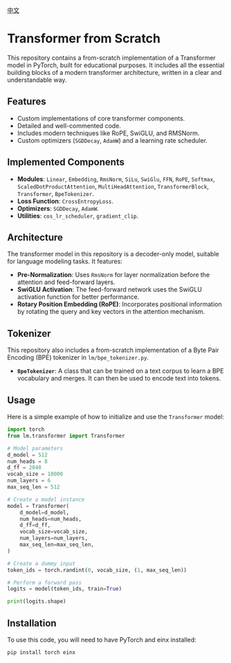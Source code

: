 [中文](./README_cn.md)

# Transformer from Scratch

This repository contains a from-scratch implementation of a Transformer model in PyTorch, built for educational purposes. It includes all the essential building blocks of a modern transformer architecture, written in a clear and understandable way.

## Features

*   Custom implementations of core transformer components.
*   Detailed and well-commented code.
*   Includes modern techniques like RoPE, SwiGLU, and RMSNorm.
*   Custom optimizers (`SGDDecay`, `AdamW`) and a learning rate scheduler.

## Implemented Components

*   **Modules**: `Linear`, `Embedding`, `RmsNorm`, `SiLu`, `SwiGlu`, `FFN`, `RoPE`, `Softmax`, `ScaledDotProductAttention`, `MultiHeadAttention`, `TransformerBlock`, `Transformer`, `BpeTokenizer`.
*   **Loss Function**: `CrossEntropyLoss`.
*   **Optimizers**: `SGDDecay`, `AdamW`.
*   **Utilities**: `cos_lr_scheduler`, `gradient_clip`.

## Architecture

The transformer model in this repository is a decoder-only model, suitable for language modeling tasks. It features:

*   **Pre-Normalization**: Uses `RmsNorm` for layer normalization before the attention and feed-forward layers.
*   **SwiGLU Activation**: The feed-forward network uses the SwiGLU activation function for better performance.
*   **Rotary Position Embedding (RoPE)**: Incorporates positional information by rotating the query and key vectors in the attention mechanism.

## Tokenizer

This repository also includes a from-scratch implementation of a Byte Pair Encoding (BPE) tokenizer in `lm/bpe_tokenizer.py`.

*   **`BpeTokenizer`**: A class that can be trained on a text corpus to learn a BPE vocabulary and merges. It can then be used to encode text into tokens.

## Usage

Here is a simple example of how to initialize and use the `Transformer` model:

```python
import torch
from lm.transformer import Transformer

# Model parameters
d_model = 512
num_heads = 8
d_ff = 2048
vocab_size = 10000
num_layers = 6
max_seq_len = 512

# Create a model instance
model = Transformer(
    d_model=d_model,
    num_heads=num_heads,
    d_ff=d_ff,
    vocab_size=vocab_size,
    num_layers=num_layers,
    max_seq_len=max_seq_len,
)

# Create a dummy input
token_ids = torch.randint(0, vocab_size, (1, max_seq_len))

# Perform a forward pass
logits = model(token_ids, train=True)

print(logits.shape)
```

## Installation

To use this code, you will need to have PyTorch and einx installed:

```bash
pip install torch einx
```
